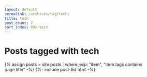 ```yaml
---
layout: default
permalink: /archives/tag/tech/
title: tech
post_count: 7
sort_index: 992-tech
---
```

<h1 class="page-heading">Posts tagged with tech</h1>
{% assign posts = site.posts | where_exp: "item", "item.tags contains page.title" -%}
{%- include post-list.html -%}
